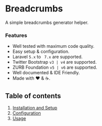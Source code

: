 # Breadcrumbs

A simple breadcrumbs generator helper.

### Features

  * Well tested with maximum code quality.
  * Easy setup &amp; configuration.
  * Laravel `5.x` to ` 7.x` are supported.
  * Twitter Bootstrap `v3 | v4` are supported.
  * ZURB Foundation `v5 | v6` are supported.
  * Well documented &amp; IDE Friendly.
  * Made with :heart: &amp; :coffee:.

## Table of contents

  1. [Installation and Setup](1-Installation-and-Setup.md)
  2. [Configuration](2-Configuration.md)
  3. [Usage](3-Usage.md)
